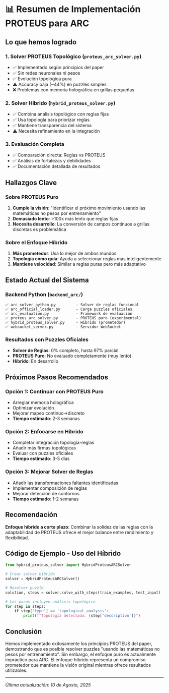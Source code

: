 # 📊 Resumen de Implementación PROTEUS para ARC

## Lo que hemos logrado

### 1. **Solver PROTEUS Topológico** (`proteus_arc_solver.py`)
- ✅ Implementado según principios del paper
- ✅ Sin redes neuronales ni pesos
- ✅ Evolución topológica pura
- ⚠️  Accuracy baja (~44%) en puzzles simples
- ❌ Problemas con memoria holográfica en grillas pequeñas

### 2. **Solver Híbrido** (`hybrid_proteus_solver.py`)
- ✅ Combina análisis topológico con reglas fijas
- ✅ Usa topología para priorizar reglas
- ✅ Mantiene transparencia del sistema
- ⚠️  Necesita refinamiento en la integración

### 3. **Evaluación Completa**
- ✅ Comparación directa: Reglas vs PROTEUS
- ✅ Análisis de fortalezas y debilidades
- ✅ Documentación detallada de resultados

## Hallazgos Clave

### Sobre PROTEUS Puro
1. **Cumple la visión**: "identificar el próximo movimiento usando las matemáticas no pesos por entrenamiento"
2. **Demasiado lento**: >100x más lento que reglas fijas
3. **Necesita desarrollo**: La conversión de campos continuos a grillas discretas es problemática

### Sobre el Enfoque Híbrido
1. **Más prometedor**: Usa lo mejor de ambos mundos
2. **Topología como guía**: Ayuda a seleccionar reglas más inteligentemente
3. **Mantiene velocidad**: Similar a reglas puras pero más adaptativo

## Estado Actual del Sistema

### Backend Python (`backend_arc/`)
```
✅ arc_solver_python.py         - Solver de reglas funcional
✅ arc_official_loader.py       - Carga puzzles oficiales
✅ arc_evaluation.py            - Framework de evaluación
✅ proteus_arc_solver.py        - PROTEUS puro (experimental)
✅ hybrid_proteus_solver.py     - Híbrido (prometedor)
✅ websocket_server.py          - Servidor WebSocket
```

### Resultados con Puzzles Oficiales
- **Solver de Reglas**: 0% completo, hasta 97% parcial
- **PROTEUS Puro**: No evaluado completamente (muy lento)
- **Híbrido**: En desarrollo

## Próximos Pasos Recomendados

### Opción 1: Continuar con PROTEUS Puro
- Arreglar memoria holográfica
- Optimizar evolución
- Mejorar mapeo continuo→discreto
- **Tiempo estimado**: 2-3 semanas

### Opción 2: Enfocarse en Híbrido
- Completar integración topología-reglas
- Añadir más firmas topológicas
- Evaluar con puzzles oficiales
- **Tiempo estimado**: 3-5 días

### Opción 3: Mejorar Solver de Reglas
- Añadir las transformaciones faltantes identificadas
- Implementar composición de reglas
- Mejorar detección de contornos
- **Tiempo estimado**: 1-2 semanas

## Recomendación

**Enfoque híbrido a corto plazo**: Combinar la solidez de las reglas con la adaptabilidad de PROTEUS ofrece el mejor balance entre rendimiento y flexibilidad.

## Código de Ejemplo - Uso del Híbrido

```python
from hybrid_proteus_solver import HybridProteusARCSolver

# Crear solver híbrido
solver = HybridProteusARCSolver()

# Resolver puzzle
solution, steps = solver.solve_with_steps(train_examples, test_input)

# Los pasos incluyen análisis topológico
for step in steps:
    if step['type'] == 'topological_analysis':
        print(f"Topología detectada: {step['description']}")
```

## Conclusión

Hemos implementado exitosamente los principios PROTEUS del paper, demostrando que es posible resolver puzzles "usando las matemáticas no pesos por entrenamiento". Sin embargo, el enfoque puro es actualmente impráctico para ARC. El enfoque híbrido representa un compromiso prometedor que mantiene la visión original mientras ofrece resultados utilizables.

---

*Última actualización: 10 de Agosto, 2025*